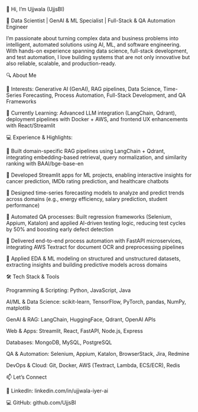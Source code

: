 👋 Hi, I’m Ujjwala (UjjsBI)

🚀 Data Scientist | GenAI & ML Specialist | Full-Stack & QA Automation Engineer

I’m passionate about turning complex data and business problems into intelligent, automated solutions using AI, ML, and software engineering. With hands-on experience spanning data science, full-stack development, and test automation, I love building systems that are not only innovative but also reliable, scalable, and production-ready.

🔍 About Me

👀 Interests: Generative AI (GenAI), RAG pipelines, Data Science, Time-Series Forecasting, Process Automation, Full-Stack Development, and QA Frameworks

🌱 Currently Learning: Advanced LLM integration (LangChain, Qdrant), deployment pipelines with Docker + AWS, and frontend UX enhancements with React/Streamlit

💻 Experience & Highlights:

🔹 Built domain-specific RAG pipelines using LangChain + Qdrant, integrating embedding-based retrieval, query normalization, and similarity ranking with BAAI/bge-base-en

🔹 Developed Streamlit apps for ML projects, enabling interactive insights for cancer prediction, IMDb rating prediction, and healthcare chatbots

🔹 Designed time-series forecasting models to analyze and predict trends across domains (e.g., energy efficiency, salary prediction, student performance)

🔹 Automated QA processes: Built regression frameworks (Selenium, Appium, Katalon) and applied AI-driven testing logic, reducing test cycles by 50% and boosting early defect detection

🔹 Delivered end-to-end process automation with FastAPI microservices, integrating AWS Textract for document OCR and preprocessing pipelines

🔹 Applied EDA & ML modeling on structured and unstructured datasets, extracting insights and building predictive models across domains

🛠️ Tech Stack & Tools

Programming & Scripting: Python, JavaScript, Java

AI/ML & Data Science: scikit-learn, TensorFlow, PyTorch, pandas, NumPy, matplotlib

GenAI & RAG: LangChain, HuggingFace, Qdrant, OpenAI APIs

Web & Apps: Streamlit, React, FastAPI, Node.js, Express

Databases: MongoDB, MySQL, PostgreSQL

QA & Automation: Selenium, Appium, Katalon, BrowserStack, Jira, Redmine

DevOps & Cloud: Git, Docker, AWS (Textract, Lambda, ECS/ECR), Redis

📫 Let’s Connect

💼 LinkedIn: linkedin.com/in/ujjwala-iyer-ai

💻 GitHub: github.com/UjjsBI

<!---
UjjsBI/UjjsBI is a ✨ special ✨ repository because its `README.md` (this file) appears on your GitHub profile.
You can click the Preview link to take a look at your changes.
--->
